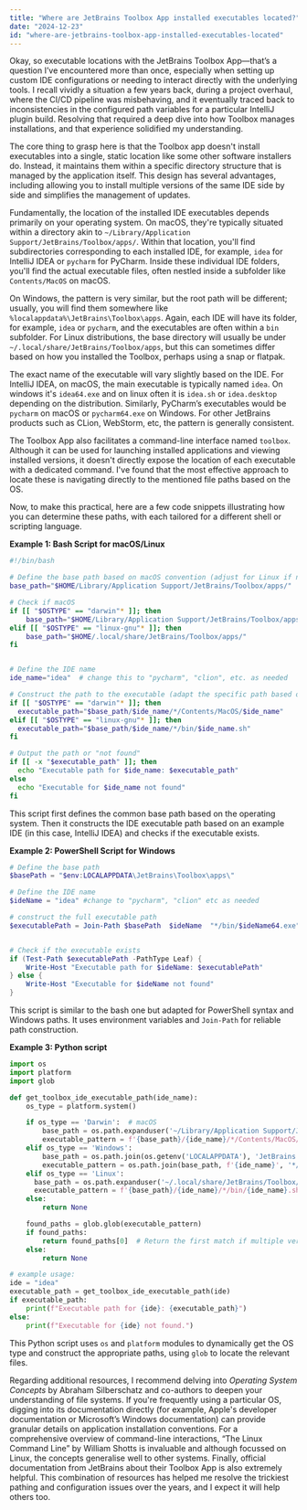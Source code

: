 ```yaml
---
title: "Where are JetBrains Toolbox App installed executables located?"
date: "2024-12-23"
id: "where-are-jetbrains-toolbox-app-installed-executables-located"
---
```


Okay, so executable locations with the JetBrains Toolbox App—that’s a question I’ve encountered more than once, especially when setting up custom IDE configurations or needing to interact directly with the underlying tools. I recall vividly a situation a few years back, during a project overhaul, where the CI/CD pipeline was misbehaving, and it eventually traced back to inconsistencies in the configured path variables for a particular IntelliJ plugin build. Resolving that required a deep dive into how Toolbox manages installations, and that experience solidified my understanding.

The core thing to grasp here is that the Toolbox app doesn't install executables into a single, static location like some other software installers do. Instead, it maintains them within a specific directory structure that is managed by the application itself. This design has several advantages, including allowing you to install multiple versions of the same IDE side by side and simplifies the management of updates.

Fundamentally, the location of the installed IDE executables depends primarily on your operating system. On macOS, they're typically situated within a directory akin to `~/Library/Application Support/JetBrains/Toolbox/apps/`. Within that location, you'll find subdirectories corresponding to each installed IDE, for example, `idea` for IntelliJ IDEA or `pycharm` for PyCharm. Inside these individual IDE folders, you'll find the actual executable files, often nestled inside a subfolder like `Contents/MacOS` on macOS.

On Windows, the pattern is very similar, but the root path will be different; usually, you will find them somewhere like `%localappdata%\JetBrains\Toolbox\apps`. Again, each IDE will have its folder, for example, `idea` or `pycharm`, and the executables are often within a `bin` subfolder. For Linux distributions, the base directory will usually be under `~/.local/share/JetBrains/Toolbox/apps`, but this can sometimes differ based on how you installed the Toolbox, perhaps using a snap or flatpak.

The exact name of the executable will vary slightly based on the IDE. For IntelliJ IDEA, on macOS, the main executable is typically named `idea`. On windows it's `idea64.exe` and on linux often it is `idea.sh` or `idea.desktop` depending on the distribution. Similarly, PyCharm’s executables would be `pycharm` on macOS or `pycharm64.exe` on Windows. For other JetBrains products such as CLion, WebStorm, etc, the pattern is generally consistent.

The Toolbox App also facilitates a command-line interface named `toolbox`. Although it can be used for launching installed applications and viewing installed versions, it doesn't directly expose the location of each executable with a dedicated command. I've found that the most effective approach to locate these is navigating directly to the mentioned file paths based on the OS.

Now, to make this practical, here are a few code snippets illustrating how you can determine these paths, with each tailored for a different shell or scripting language.

**Example 1: Bash Script for macOS/Linux**

```bash
#!/bin/bash

# Define the base path based on macOS convention (adjust for Linux if needed)
base_path="$HOME/Library/Application Support/JetBrains/Toolbox/apps/"

# Check if macOS
if [[ "$OSTYPE" == "darwin"* ]]; then
    base_path="$HOME/Library/Application Support/JetBrains/Toolbox/apps/"
elif [[ "$OSTYPE" == "linux-gnu"* ]]; then
    base_path="$HOME/.local/share/JetBrains/Toolbox/apps/"
fi


# Define the IDE name
ide_name="idea"  # change this to "pycharm", "clion", etc. as needed

# Construct the path to the executable (adapt the specific path based on os)
if [[ "$OSTYPE" == "darwin"* ]]; then
  executable_path="$base_path/$ide_name/*/Contents/MacOS/$ide_name"
elif [[ "$OSTYPE" == "linux-gnu"* ]]; then
  executable_path="$base_path/$ide_name/*/bin/$ide_name.sh"
fi

# Output the path or "not found"
if [[ -x "$executable_path" ]]; then
  echo "Executable path for $ide_name: $executable_path"
else
  echo "Executable for $ide_name not found"
fi
```

This script first defines the common base path based on the operating system. Then it constructs the IDE executable path based on an example IDE (in this case, IntelliJ IDEA) and checks if the executable exists.

**Example 2: PowerShell Script for Windows**

```powershell
# Define the base path
$basePath = "$env:LOCALAPPDATA\JetBrains\Toolbox\apps\"

# Define the IDE name
$ideName = "idea" #change to "pycharm", "clion" etc as needed

# construct the full executable path
$executablePath = Join-Path $basePath  $ideName  "*/bin/$ideName64.exe"


# Check if the executable exists
if (Test-Path $executablePath -PathType Leaf) {
    Write-Host "Executable path for $ideName: $executablePath"
} else {
    Write-Host "Executable for $ideName not found"
}
```

This script is similar to the bash one but adapted for PowerShell syntax and Windows paths. It uses environment variables and `Join-Path` for reliable path construction.

**Example 3: Python script**

```python
import os
import platform
import glob

def get_toolbox_ide_executable_path(ide_name):
    os_type = platform.system()

    if os_type == 'Darwin':  # macOS
        base_path = os.path.expanduser('~/Library/Application Support/JetBrains/Toolbox/apps/')
        executable_pattern = f'{base_path}/{ide_name}/*/Contents/MacOS/{ide_name}'
    elif os_type == 'Windows':
        base_path = os.path.join(os.getenv('LOCALAPPDATA'), 'JetBrains', 'Toolbox', 'apps')
        executable_pattern = os.path.join(base_path, f'{ide_name}', '*/bin', f'{ide_name}64.exe')
    elif os_type == 'Linux':
      base_path = os.path.expanduser('~/.local/share/JetBrains/Toolbox/apps/')
      executable_pattern = f'{base_path}/{ide_name}/*/bin/{ide_name}.sh'
    else:
        return None

    found_paths = glob.glob(executable_pattern)
    if found_paths:
        return found_paths[0]  # Return the first match if multiple version are present
    else:
        return None

# example usage:
ide = "idea"
executable_path = get_toolbox_ide_executable_path(ide)
if executable_path:
    print(f"Executable path for {ide}: {executable_path}")
else:
    print(f"Executable for {ide} not found.")

```

This Python script uses `os` and `platform` modules to dynamically get the OS type and construct the appropriate paths, using `glob` to locate the relevant files.

Regarding additional resources, I recommend delving into *Operating System Concepts* by Abraham Silberschatz and co-authors to deepen your understanding of file systems. If you're frequently using a particular OS, digging into its documentation directly (for example, Apple's developer documentation or Microsoft’s Windows documentation) can provide granular details on application installation conventions. For a comprehensive overview of command-line interactions, “The Linux Command Line” by William Shotts is invaluable and although focussed on Linux, the concepts generalise well to other systems. Finally, official documentation from JetBrains about their Toolbox App is also extremely helpful. This combination of resources has helped me resolve the trickiest pathing and configuration issues over the years, and I expect it will help others too.
